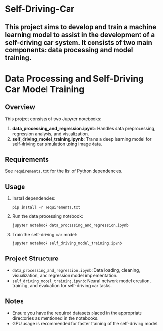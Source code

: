 # Self-Driving-Car
This project aims to develop and train a machine learning model to assist in the development of a self-driving car system. It consists of two main components: data processing and model training.
---



# Data Processing and Self-Driving Car Model Training

## Overview
This project consists of two Jupyter notebooks:
1. **data_processing_and_regression.ipynb**: Handles data preprocessing, regression analysis, and visualization.
2. **self_driving_model_training.ipynb**: Trains a deep learning model for self-driving car simulation using image data.

## Requirements
See `requirements.txt` for the list of Python dependencies.

## Usage
1. Install dependencies:
   ```
   pip install -r requirements.txt
   ```

2. Run the data processing notebook:
   ```
   jupyter notebook data_processing_and_regression.ipynb
   ```

3. Train the self-driving car model:
   ```
   jupyter notebook self_driving_model_training.ipynb
   ```

## Project Structure
- `data_processing_and_regression.ipynb`: Data loading, cleaning, visualization, and regression model implementation.
- `self_driving_model_training.ipynb`: Neural network model creation, training, and evaluation for self-driving car tasks.

## Notes
- Ensure you have the required datasets placed in the appropriate directories as mentioned in the notebooks.
- GPU usage is recommended for faster training of the self-driving model.



